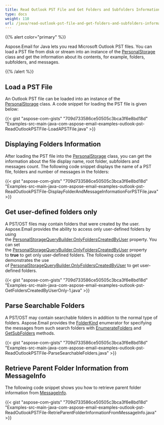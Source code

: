 ```yaml
---
title: Read Outlook PST File and Get Folders and Subfolders Information
type: docs
weight: 110
url: /java/read-outlook-pst-file-and-get-folders-and-subfolders-information/
---
```


{{% alert color="primary" %}} 

Aspose.Email for Java lets you read Microsoft Outlook PST files. You can load a PST file from disk or stream into an instance of the [PersonalStorage](https://reference.aspose.com/email/java/com.aspose.email/PersonalStorage) class and get the information about its contents, for example, folders, subfolders, and messages.

{{% /alert %}} 
## **Load a PST File**
An Outlook PST file can be loaded into an instance of the [PersonalStorage](https://reference.aspose.com/email/java/com.aspose.email/PersonalStorage) class. A code snippet for loading the PST file is given below:

{{< gist "aspose-com-gists" "709d733586ce50505c3bca3f6e8bd18d" "Examples-src-main-java-com-aspose-email-examples-outlook-pst-ReadOutlookPSTFile-LoadAPSTFile.java" >}}
## **Displaying Folders Information**
After loading the PST file into the [PersonalStorage](https://reference.aspose.com/email/java/com.aspose.email/PersonalStorage) class, you can get the information about the file display name, root folder, subfolders and messages count. The following code snippet displays the name of a PST file, folders and number of messages in the folders:

{{< gist "aspose-com-gists" "709d733586ce50505c3bca3f6e8bd18d" "Examples-src-main-java-com-aspose-email-examples-outlook-pst-ReadOutlookPSTFile-DisplayFolderAndMessageInformationForPSTFile.java" >}}
## **Get user-defined folders only**
A PST/OST files may contain folders that were created by the user. Aspose.Email provides the ability to access only user-defined folders by using the [PersonalStorageQueryBuilder.OnlyFoldersCreatedByUser](https://reference.aspose.com/email/java/com.aspose.email/PersonalStorageQueryBuilder#getOnlyFoldersCreatedByUser\(\)) property. You can set the [PersonalStorageQueryBuilder.OnlyFoldersCreatedByUser](https://reference.aspose.com/email/java/com.aspose.email/PersonalStorageQueryBuilder#getOnlyFoldersCreatedByUser\(\)) property to **true** to get only user-defined folders. The following code snippet demonstrates the use of [PersonalStorageQueryBuilder.OnlyFoldersCreatedByUser](https://reference.aspose.com/email/java/com.aspose.email/PersonalStorageQueryBuilder#getOnlyFoldersCreatedByUser\(\)) to get user-defined folders.



{{< gist "aspose-com-gists" "709d733586ce50505c3bca3f6e8bd18d" "Examples-src-main-java-com-aspose-email-examples-outlook-pst-GetFoldersCreatedByUserOnly-1.java" >}}
## **Parse Searchable Folders**
A PST/OST may contain searchable folders in addition to the normal type of folders. Aspose.Email provides the [FolderKind](https://reference.aspose.com/email/java/com.aspose.email/FolderKind) enumerator for specifying the messages from such search folders with [EnumerateFolders](https://reference.aspose.com/email/java/com.aspose.email/FolderInfo#enumerateFolders\(\)) and [GetSubFolders](https://reference.aspose.com/email/java/com.aspose.email/FolderInfo#getSubFolders\(\)) methods.

{{< gist "aspose-com-gists" "709d733586ce50505c3bca3f6e8bd18d" "Examples-src-main-java-com-aspose-email-examples-outlook-pst-ReadOutlookPSTFile-ParseSearchableFolders.java" >}}
## **Retrieve Parent Folder Information from MessageInfo**
The following code snippet shows you how to retrieve parent folder information from [MessageInfo](https://reference.aspose.com/email/java/com.aspose.email/MessageInfo).

{{< gist "aspose-com-gists" "709d733586ce50505c3bca3f6e8bd18d" "Examples-src-main-java-com-aspose-email-examples-outlook-pst-ReadOutlookPSTFile-RetrieParentFolderInformationFromMessageInfo.java" >}}
